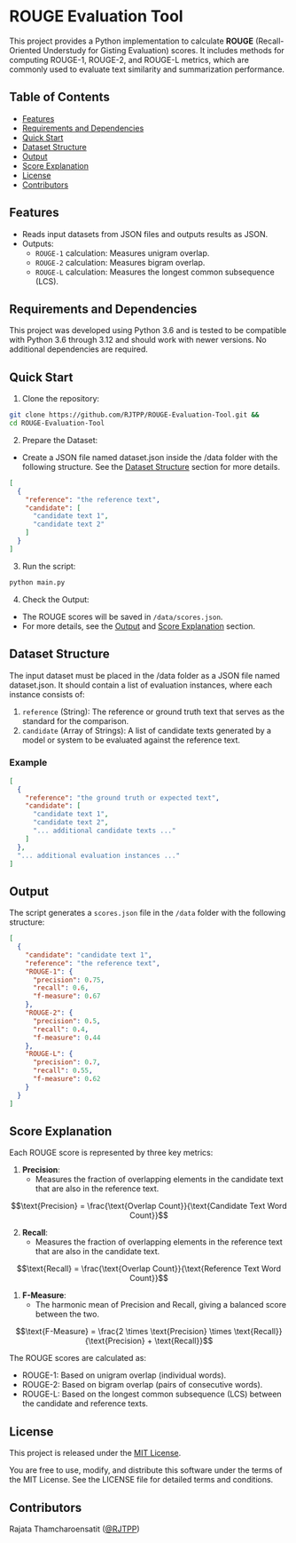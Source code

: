 # ROUGE Evaluation Tool

This project provides a Python implementation to calculate **ROUGE** (Recall-Oriented Understudy for Gisting Evaluation) scores. It includes methods for computing ROUGE-1, ROUGE-2, and ROUGE-L metrics, which are commonly used to evaluate text similarity and summarization performance.



## Table of Contents <!-- omit in toc -->
  - [Features](#features)
  - [Requirements and Dependencies](#requirements-and-dependencies)
  - [Quick Start](#quick-start)
  - [Dataset Structure](#dataset-structure)
  - [Output](#output)
  - [Score Explanation](#score-explanation)
  - [License](#license)
  - [Contributors](#contributors)
  

## Features

- Reads input datasets from JSON files and outputs results as JSON.
- Outputs:
  - `ROUGE-1` calculation: Measures unigram overlap.
  - `ROUGE-2` calculation: Measures bigram overlap.
  - `ROUGE-L` calculation: Measures the longest common subsequence (LCS).


## Requirements and Dependencies

This project was developed using Python 3.6 and is tested to be compatible with Python 3.6 through 3.12 and should work with newer versions. No additional dependencies are required.


## Quick Start

1. Clone the repository:
```bash
git clone https://github.com/RJTPP/ROUGE-Evaluation-Tool.git && 
cd ROUGE-Evaluation-Tool
```

2. Prepare the Dataset:
- Create a JSON file named dataset.json inside the /data folder with the following structure. See the [Dataset Structure](#dataset-structure) section for more details.
```json
[
  {
    "reference": "the reference text",
    "candidate": [
      "candidate text 1",
      "candidate text 2"
    ]
  }
]
```

3. Run the script:
```bash
python main.py
```

4. Check the Output:
- The ROUGE scores will be saved in `/data/scores.json`.
- For more details, see the [Output](#output) and [Score Explanation](#score-explanation) section.

## Dataset Structure
The input dataset must be placed in the /data folder as a JSON file named dataset.json. It should contain a list of evaluation instances, where each instance consists of:

1. `reference` (String): The reference or ground truth text that serves as the standard for the comparison.
2. `candidate` (Array of Strings): A list of candidate texts generated by a model or system to be evaluated against the reference text.

### Example

```json
[
  {
    "reference": "the ground truth or expected text",
    "candidate": [
      "candidate text 1",
      "candidate text 2",
      "... additional candidate texts ..."
    ]
  },
  "... additional evaluation instances ..."
]
```

## Output

The script generates a `scores.json` file in the `/data` folder with the following structure:

```json
[
  {
    "candidate": "candidate text 1",
    "reference": "the reference text",
    "ROUGE-1": {
      "precision": 0.75,
      "recall": 0.6,
      "f-measure": 0.67
    },
    "ROUGE-2": {
      "precision": 0.5,
      "recall": 0.4,
      "f-measure": 0.44
    },
    "ROUGE-L": {
      "precision": 0.7,
      "recall": 0.55,
      "f-measure": 0.62
    }
  }
]
```

## Score Explanation

Each ROUGE score is represented by three key metrics:

1. **Precision**:
    - Measures the fraction of overlapping elements in the candidate text that are also in the reference text.

```math
\text{Precision} = \frac{\text{Overlap Count}}{\text{Candidate Text Word Count}}
```

2. **Recall**:
    - Measures the fraction of overlapping elements in the reference text that are also in the candidate text.

```math
\text{Recall} = \frac{\text{Overlap Count}}{\text{Reference Text Word Count}}
```

1. **F-Measure**:
    - The harmonic mean of Precision and Recall, giving a balanced score between the two.

```math
\text{F-Measure} = \frac{2 \times \text{Precision} \times \text{Recall}}{\text{Precision} + \text{Recall}}
```

The ROUGE scores are calculated as:
- ROUGE-1: Based on unigram overlap (individual words).
- ROUGE-2: Based on bigram overlap (pairs of consecutive words).
- ROUGE-L: Based on the longest common subsequence (LCS) between the candidate and reference texts.


## License

This project is released under the [MIT License](LICENSE).

You are free to use, modify, and distribute this software under the terms of the MIT License. See the LICENSE file for detailed terms and conditions.

## Contributors

Rajata Thamcharoensatit ([@RJTPP](https://github.com/RJTPP))
